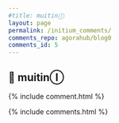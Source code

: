 ```yaml
---
#title: muitinⒾ
layout: page
permalink: /initium_comments/
comments_repo: agorahub/blog0
comments_id: 5
---
```

## 💬 muitinⒾ

{% include comment.html %}

{% include comments.html %}
